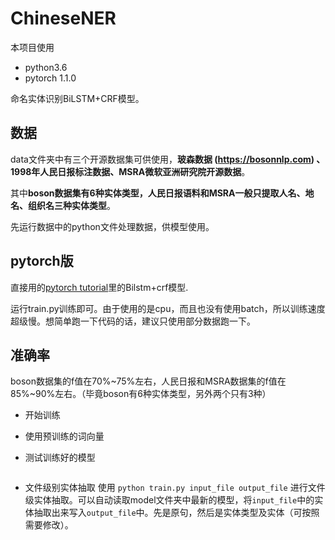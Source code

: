 # ChineseNER
本项目使用
+ python3.6
+ pytorch 1.1.0

命名实体识别BiLSTM+CRF模型。

## 数据
data文件夹中有三个开源数据集可供使用，**玻森数据 (https://bosonnlp.com) 、1998年人民日报标注数据、MSRA微软亚洲研究院开源数据**。

其中**boson数据集有6种实体类型，人民日报语料和MSRA一般只提取人名、地名、组织名三种实体类型**。

先运行数据中的python文件处理数据，供模型使用。

## pytorch版
直接用的<a href="https://pytorch.org/tutorials/beginner/nlp/advanced_tutorial.html">pytorch tutorial</a>里的Bilstm+crf模型.

运行train.py训练即可。由于使用的是cpu，而且也没有使用batch，所以训练速度超级慢。想简单跑一下代码的话，建议只使用部分数据跑一下。


## 准确率
boson数据集的f值在70%~75%左右，人民日报和MSRA数据集的f值在85%~90%左右。（毕竟boson有6种实体类型，另外两个只有3种）

* 开始训练

* 使用预训练的词向量

* 测试训练好的模型

```shell

```
* 文件级别实体抽取
使用 `python train.py input_file output_file` 进行文件级实体抽取。可以自动读取model文件夹中最新的模型，将`input_file`中的实体抽取出来写入`output_file`中。先是原句，然后是实体类型及实体（可按照需要修改）。

```shell

```